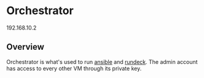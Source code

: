 # Orchestrator

192.168.10.2

## Overview

Orchestrator is what's used to run [ansible](ansible.md) and [rundeck](rundeck.md). The admin account has access to every other VM through its private key.